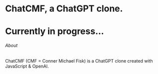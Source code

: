 # ChatCMF, a ChatGPT clone.
# Currently in progress...
###### About
ChatCMF (CMF = Conner Michael Fisk) is a ChatGPT clone created with JavaScript & OpenAI.
